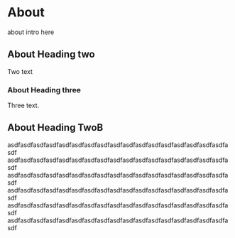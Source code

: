 # About

about intro here

## About Heading two

Two text

### About Heading three 

Three text.

## About Heading TwoB

asdfasdfasdfasdfasdfasdfasdfasdfasdfasdfasdfasdfasdfasdfasdfasdfasdfasdf 
asdfasdfasdfasdfasdfasdfasdfasdfasdfasdfasdfasdfasdfasdfasdfasdfasdfasdf 
asdfasdfasdfasdfasdfasdfasdfasdfasdfasdfasdfasdfasdfasdfasdfasdfasdfasdf asdfasdfasdfasdfasdfasdfasdfasdfasdfasdfasdfasdfasdfasdfasdfasdfasdfasdf asdfasdfasdfasdfasdfasdfasdfasdfasdfasdfasdfasdfasdfasdfasdfasdfasdfasdf asdfasdfasdfasdfasdfasdfasdfasdfasdfasdfasdfasdfasdfasdfasdfasdfasdfasdf 